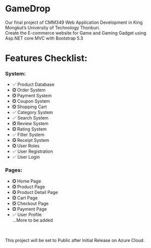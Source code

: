 # GameDrop

Our final project of CMM349 Web Application Development in King Mongkut’s University of Technology Thonburi.
<br>Create the E-commerce website for Game and Gaming Gadget using Asp.NET core MVC with Bootstrap 5.3

<h1>Features Checklist:</h1>

<h3>System:</h3>

- ✅ Product Database
- ❎ Order System
- ❎ Payment System
- ❎ Coupon System
- ❎ Shopping Cart
- ✅ Category System
- ✅ Search System
- ❎ Review System
- ❎ Rating System
- ✅ Filter System
- ❎ Receipt System
- ❎ User Roles
- ✅ User Registration
- ✅ User Login

<h3>Pages:</h3>

- ❎ Home Page
- ❎ Product Page
- ❎ Product Detail Page
- ❎ Cart Page
- ❎ Checkout Page
- ❎ Payment Page
- ✅ User Profile
<br>...More to be added

<br>
<br>
This project will be set to Public after Initial Release on Azure Cloud.
